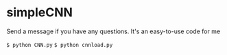 # simpleCNN
Send a message if you have any questions.  It's an easy-to-use code for me

`$ python CNN.py`
`$ python cnnload.py`
